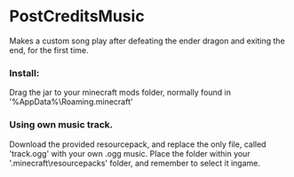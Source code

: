# PostCreditsMusic

Makes a custom song play after defeating the ender dragon and exiting the end, for the first time.

### Install:
Drag the jar to your minecraft mods folder, normally found in '<username>\%AppData%\Roaming\.minecraft'

### Using own music track.
Download the provided resourcepack, and replace the only file, called 'track.ogg' with your own .ogg music.
Place the folder within your '.minecraft\resourcepacks' folder, and remember to select it ingame.

